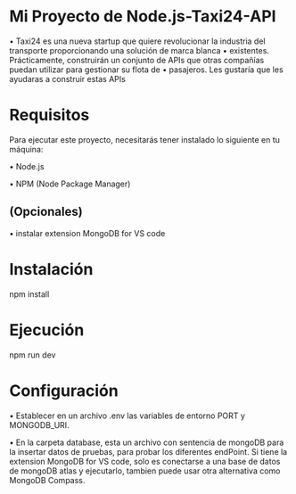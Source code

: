 # Mi Proyecto de Node.js-Taxi24-API
• Taxi24 es una nueva startup que quiere revolucionar la industria del transporte proporcionando una solución de marca blanca • existentes. Prácticamente, construirán un conjunto de APIs que otras compañías puedan utilizar para gestionar su flota de • pasajeros. Les gustaría que les ayudaras a construir estas APIs

# Requisitos
Para ejecutar este proyecto, necesitarás tener instalado lo siguiente en tu máquina:

• Node.js

• NPM (Node Package Manager)

## (Opcionales)

• instalar extension MongoDB for VS code

# Instalación

npm install

# Ejecución

npm run dev

# Configuración

• Establecer en un archivo .env las variables de entorno PORT y MONGODB_URI.

• En la carpeta database, esta un archivo con sentencia de mongoDB para la insertar datos de pruebas, para probar los diferentes endPoint.
Si tiene la extension MongoDB for VS code, solo es conectarse a una base de datos de mongoDB atlas y ejecutarlo, tambien puede usar otra alternativa como 
MongoDB Compass.


